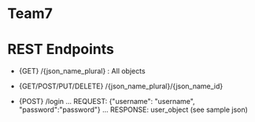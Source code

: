 # Team7

# REST Endpoints

* {GET} /{json_name_plural} : All objects
*  {GET/POST/PUT/DELETE} /{json_name_plural}/{json_name_id}

* {POST} /login
... REQUEST: {"username": "username", "password":"password"}
... RESPONSE: user_object (see sample json)